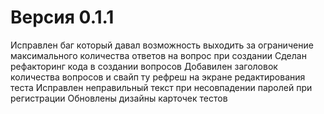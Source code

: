 # Версия 0.1.1
Исправлен баг который давал возможность выходить за ограничение максимального количества ответов на вопрос при создании 
Сделан рефакторинг кода в создании вопросов
Добавилен заголовок количества вопросов и свайп ту рефреш на экране редактирования теста
Исправлен неправильный текст при несовпадении паролей при регистрации
Обновлены дизайны карточек тестов